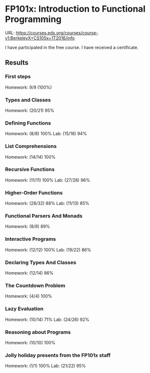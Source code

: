 # FP101x: Introduction to Functional Programming

URL: https://courses.edx.org/courses/course-v1:BerkeleyX+CS105x+1T2016/info

I have participated in the free course. I have received a certificate.

## Results

### First steps
Homework: 9/9 (100%)

### Types and Classes
Homework: (20/21) 95%

### Defining Functions
Homework: (8/8) 100%
Lab: (15/16) 94%

### List Comprehensions
Homework: (14/14) 100%

### Recursive Functions
Homework: (11/11) 100%
Lab: (27/28) 96%

### Higher-Order Functions
Homework: (28/32) 88%
Lab: (11/13) 85%

### Functional Parsers And Monads
Homework: (8/9) 89%

### Interactive Programs
Homework: (12/12) 100%
Lab: (19/22) 86%

### Declaring Types And Classes
Homework: (12/14) 86%

### The Countdown Problem
Homework: (4/4) 100%

### Lazy Evaluation
Homework: (10/14) 71%
Lab: (24/26) 92%

### Reasoning about Programs
Homework: (10/10) 100%

### Jolly holiday presents from the FP101x staff
Homework: (1/1) 100%
Lab: (21/22) 95%
